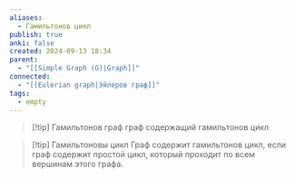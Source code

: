 ```yaml
---
aliases:
  - Гамильтонов цикл
publish: true
anki: false
created: 2024-09-13 18:34
parent:
  - "[[Simple Graph (G)|Graph]]"
connected:
  - "[[Eulerian graph|Эйлеров граф]]"
tags:
  - empty
---
```



> [!tip] Гамильтонов граф
граф содержащий гамильтонов цикл

> [!tip] Гамильтоновы цикл
Граф содержит гамильтонов цикл, если граф содержит простой цикл, который проходит по всем вершинам этого графа. 